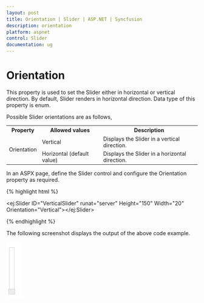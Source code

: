 ```yaml
---
layout: post
title: Orientation | Slider | ASP.NET | Syncfusion
description: orientation
platform: aspnet
control: Slider
documentation: ug
---
```


# Orientation

This property is used to set the Slider either in horizontal or vertical direction. By default, Slider renders in horizontal direction. Data type of this property is enum.

Possible Slider orientations are as follows,

<table>
<tr>
<th>
Property</th><th>
Allowed values</th><th>
Description</th></tr>
<tr>
<td rowspan = "2">
Orientation</td><td>
Vertical</td><td>
Displays the Slider in a vertical direction.</td></tr>
<tr>
<td>
Horizontal (default value)</td><td>
Displays the Slider in a horizontal direction.</td></tr>
</table>


In an ASPX page, define the Slider control and configure the Orientation property as required.

{% highlight html %}

<ej:Slider ID="VerticalSlider" runat="server" Height="150" Width="20" Orientation="Vertical"></ej:Slider>

{% endhighlight %}



The following screenshot displays the output of the above code example.

 ![](Orientation_images/Orientation_img1.png)



